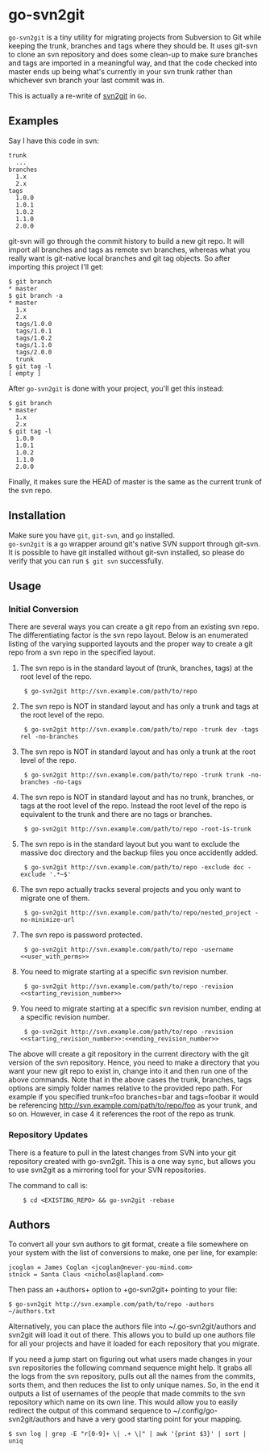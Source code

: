 go-svn2git
==========

`go-svn2git` is a tiny utility for migrating projects from Subversion
to Git while keeping the trunk, branches and tags where they should
be. It uses git-svn to clone an svn repository and does some clean-up
to make sure branches and tags are imported in a meaningful way, and
that the code checked into master ends up being what's currently in
your svn trunk rather than whichever svn branch your last commit was
in.

This is actually a re-write of
[svn2git](https://github.com/nirvdrum/svn2git) in `Go`.




Examples
--------

Say I have this code in svn:

    trunk
      ...
    branches
      1.x
      2.x
    tags
      1.0.0
      1.0.1
      1.0.2
      1.1.0
      2.0.0

git-svn will go through the commit history to build a new git repo. It will
import all branches and tags as remote svn branches, whereas what you really
want is git-native local branches and git tag objects. So after importing this
project I'll get:

    $ git branch
    * master
    $ git branch -a
    * master
      1.x
      2.x
      tags/1.0.0
      tags/1.0.1
      tags/1.0.2
      tags/1.1.0
      tags/2.0.0
      trunk
    $ git tag -l
    [ empty ]

After `go-svn2git` is done with your project, you'll get this instead:

    $ git branch
    * master
      1.x
      2.x
    $ git tag -l
      1.0.0
      1.0.1
      1.0.2
      1.1.0
      2.0.0

Finally, it makes sure the HEAD of master is the same as the current trunk of
the svn repo.

Installation
------------

Make sure you have `git`, `git-svn`, and `go` installed.  
`go-svn2git` is a `go` wrapper around git's native SVN support through
git-svn.  It is possible to have git installed without git-svn
installed, so please do verify that you can run `$ git svn`
successfully.


Usage
-----

### Initial Conversion ###

There are several ways you can create a git repo from an existing
svn repo. The differentiating factor is the svn repo layout. Below is an
enumerated listing of the varying supported layouts and the proper way to
create a git repo from a svn repo in the specified layout.

1. The svn repo is in the standard layout of (trunk, branches, tags) at the
root level of the repo.

        $ go-svn2git http://svn.example.com/path/to/repo

2. The svn repo is NOT in standard layout and has only a trunk and tags at the
root level of the repo.

        $ go-svn2git http://svn.example.com/path/to/repo -trunk dev -tags rel -no-branches

3. The svn repo is NOT in standard layout and has only a trunk at the root
level of the repo.

        $ go-svn2git http://svn.example.com/path/to/repo -trunk trunk -no-branches -no-tags

4. The svn repo is NOT in standard layout and has no trunk, branches, or tags
at the root level of the repo. Instead the root level of the repo is
equivalent to the trunk and there are no tags or branches.

        $ go-svn2git http://svn.example.com/path/to/repo -root-is-trunk

5. The svn repo is in the standard layout but you want to exclude the massive
doc directory and the backup files you once accidently added.

        $ go-svn2git http://svn.example.com/path/to/repo -exclude doc -exclude '.*~$'

6. The svn repo actually tracks several projects and you only want to migrate
one of them.

        $ go-svn2git http://svn.example.com/path/to/repo/nested_project -no-minimize-url

7. The svn repo is password protected.

        $ go-svn2git http://svn.example.com/path/to/repo -username <<user_with_perms>>

8. You need to migrate starting at a specific svn revision number.

        $ go-svn2git http://svn.example.com/path/to/repo -revision <<starting_revision_number>>

9. You need to migrate starting at a specific svn revision number, ending at a specific revision number.

        $ go-svn2git http://svn.example.com/path/to/repo -revision <<starting_revision_number>>:<<ending_revision_number>>

The above will create a git repository in the current directory with the git
version of the svn repository. Hence, you need to make a directory that you
want your new git repo to exist in, change into it and then run one of the
above commands. Note that in the above cases the trunk, branches, tags options
are simply folder names relative to the provided repo path. For example if you
specified trunk=foo branches=bar and tags=foobar it would be referencing
http://svn.example.com/path/to/repo/foo as your trunk, and so on. However, in
case 4 it references the root of the repo as trunk.

### Repository Updates ###

There is a feature to pull in the latest changes from SVN into your
git repository created with go-svn2git.  This is a one way sync, but
allows you to use svn2git as a mirroring tool for your SVN repositories.

The command to call is:

        $ cd <EXISTING_REPO> && go-svn2git -rebase

Authors
-------

To convert all your svn authors to git format, create a file somewhere on your
system with the list of conversions to make, one per line, for example:

    jcoglan = James Coglan <jcoglan@never-you-mind.com>
    stnick = Santa Claus <nicholas@lapland.com>

Then pass an +authors+ option to +go-svn2git+ pointing to your file:

    $ go-svn2git http://svn.example.com/path/to/repo -authors ~/authors.txt

Alternatively, you can place the authors file into ~/.go-svn2git/authors and
svn2git will load it out of there. This allows you to build up one authors
file for all your projects and have it loaded for each repository that you
migrate.

If you need a jump start on figuring out what users made changes in your
svn repositories the following command sequence might help. It grabs all
the logs from the svn repository, pulls out all the names from the commits,
sorts them, and then reduces the list to only unique names. So, in the end
it outputs a list of usernames of the people that made commits to the svn
repository which name on its own line. This would allow you to easily
redirect the output of this command sequence to ~/.config/go-svn2git/authors and have
a very good starting point for your mapping.

    $ svn log | grep -E "r[0-9]+ \| .+ \|" | awk '{print $3}' | sort | uniq

